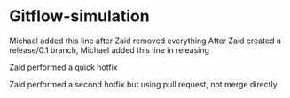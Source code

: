 # Gitflow-simulation

Michael added this line after Zaid removed everything
After Zaid created a release/0.1 branch, Michael added this line in releasing

Zaid performed a quick hotfix

Zaid performed a second hotfix but using pull request, not merge directly
